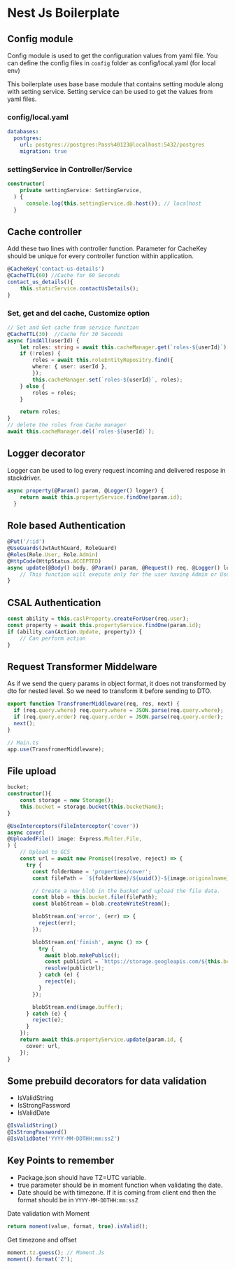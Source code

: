 # Nest Js Boilerplate

## Config module

Config module is used to get the configuration values from yaml file.
You can define the config files in `config` folder as config/local.yaml (for local env)

This boilerplate uses base base module that contains setting module along with setting service.
Setting service can be used to get the values from yaml files.

### config/local.yaml

```Yaml
databases:
  postgres:
    url: postgres://postgres:Pass%40123@localhost:5432/postgres
    migration: true
```

### settingService in Controller/Service

```Typescript
constructor(
    private settingService: SettingService,
  ) {
      console.log(this.settingService.db.host()); // localhost
  }
```

## Cache controller

Add these two lines with controller function. Parameter for CacheKey should be unique for every controller function within application.

```Typescript
@CacheKey('contact-us-details')
@CacheTTL(60) //Cache for 60 Seconds
contact_us_details(){
    this.staticService.contactUsDetails();
}
```

### Set, get and del cache, Customize option

```Typescript
// Set and Get cache from service function
@CacheTTL(30)  //Cache for 30 Seconds
async findAll(userId) {
    let roles: string = await this.cacheManager.get(`roles-${userId}`);
    if (!roles) {
        roles = await this.roleEntityRepositry.find({
        where: { user: userId },
        });
        this.cacheManager.set(`roles-${userId}`, roles);
    } else {
        roles = roles;
    }

    return roles;
}
// delete the roles from Cache manager
await this.cacheManager.del(`roles-${userId}`);
```

## Logger decorator

Logger can be used to log every request incoming and delivered respose in stackdriver.

```Typescript
async property(@Param() param, @Logger() logger) {
    return await this.propertyService.findOne(param.id);
  }
```

## Role based Authentication

```Typescript
@Put('/:id')
@UseGuards(JwtAuthGuard, RoleGuard)
@Roles(Role.User, Role.Admin)
@HttpCode(HttpStatus.ACCEPTED)
async update(@Body() body, @Param() param, @Request() req, @Logger() logger) {
    // This function will execute only for the user having Admin or User role access.
}
```

## CSAL Authentication

```Typescript
const ability = this.caslProperty.createForUser(req.user);
const property = await this.propertyService.findOne(param.id);
if (ability.can(Action.Update, property)) {
    // Can perform action
}
```

## Request Transformer Middelware

As if we send the query params in object format, it does not transformed by dto for nested level.
So we need to transform it before sending to DTO.

```Typescript
export function TransfromerMiddleware(req, res, next) {
  if (req.query.where) req.query.where = JSON.parse(req.query.where);
  if (req.query.order) req.query.order = JSON.parse(req.query.order);
  next();
}

// Main.ts
app.use(TransfromerMiddleware);

```

## File upload

```Typescript
bucket;
constructor(){
    const storage = new Storage();
    this.bucket = storage.bucket(this.bucketName);
}

@UseInterceptors(FileInterceptor('cover'))
async cover(
@UploadedFile() image: Express.Multer.File,
) {
    // Upload to GCS
    const url = await new Promise((resolve, reject) => {
      try {
        const folderName = 'properties/cover';
        const filePath = `${folderName}/${uuid()}-${image.originalname}`;

        // Create a new blob in the bucket and upload the file data.
        const blob = this.bucket.file(filePath);
        const blobStream = blob.createWriteStream();

        blobStream.on('error', (err) => {
          reject(err);
        });

        blobStream.on('finish', async () => {
          try {
            await blob.makePublic();
            const publicUrl = `https://storage.googleapis.com/${this.bucketName}/${filePath}`;
            resolve(publicUrl);
          } catch (e) {
            reject(e);
          }
        });

        blobStream.end(image.buffer);
      } catch (e) {
        reject(e);
      }
    });
    return await this.propertyService.update(param.id, {
      cover: url,
    });
}
```

## Some prebuild decorators for data validation

- IsValidString
- IsStrongPassword
- IsValidDate

```Typescript
@IsValidString()
@IsStrongPassword()
@IsValidDate('YYYY-MM-DDTHH:mm:ssZ')
```

## Key Points to remember

- Package.json should have TZ=UTC variable.
- true parameter should be in moment function when validating the date.
- Date should be with timezone. If it is coming from client end then the format should be in `YYYY-MM-DDTHH:mm:ssZ`

Date validation with Moment

```Typescript
return moment(value, format, true).isValid();
```

Get timezone and offset

```Typescript
moment.tz.guess(); // Moment.Js
moment().format('Z');
```
